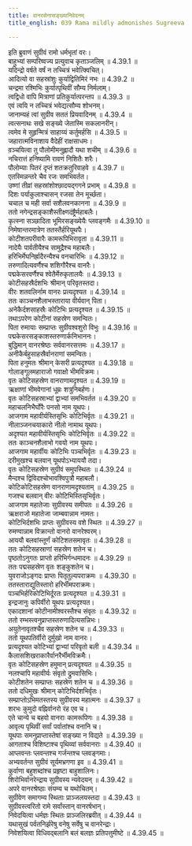 ```yaml
---
title: वानरसेनासङ्ख्यानिवेदनम्
title_english: 039 Rama mildly admonishes Sugreeva

---
```

<div class="audioEmbed"  caption="श्रीराम-हरिसीताराममूर्ति-घनपाठिभ्यां वचनम्" src="https://archive.org/download/Ramayana-recitation-Sriram-harisItArAmamUrti-Ghanapaati-v2/Kanda_4/Kanda_4_KSK-039-Vanarasena_Samkhya_Nivedanam.mp3"></div>

  
इति ब्रुवाणं सुग्रीवं रामो धर्मभृतां वरः।  
बाहुभ्यां सम्परिष्वज्य प्रत्युवाच कृताञ्जलिम् ॥ 4.39.1 ॥   
यदिन्द्रो वर्षते वर्षं न तच्चित्रं भवेत्क्विचित्।  
आदित्यो वा सहस्रांशुः कुर्याद्वितिमिरं नभः ॥ 4.39.2 ॥   
चन्द्रमा रश्मिभिः कुर्यात्पृथिवीं सौम्य निर्मलाम्।  
त्वद्विधो वापि मित्राणां प्रतिकुर्यात्परन्तप ॥ 4.39.3 ॥   
एवं त्वयि न तच्चित्रं भवेद्यत्सौम्य शोभनम्।  
जानाम्यहं त्वां सुग्रीव सततं प्रियवादिनम् ॥ 4.39.4 ॥   
त्वत्सनाथः सखे सङ्ख्ये जेतास्मि सकलानरीन्।  
त्वमेव मे सुहृन्मित्रं साहाय्यं कर्तुमर्हसि ॥ 4.39.5 ॥   
जहारात्मविनाशाय वैदेहीं राक्षसाधमः।  
व़ञ्चयित्वा तु पौलोमीमनुह्लादौ यथा शचीम् ॥ 4.39.6 ॥   
नचिरात्तं हनिष्यामि रावणं निशितैः शरैः।  
पौलोम्याः पितरं दृप्तं शतक्रतुरिवाहवे ॥ 4.39.7 ॥   
एतस्मिन्नन्तरे चैव रजः समभिवर्तत।  
उष्णां तीव्रां सहस्रांशोश्छादयद्गगने प्रभाम् ॥ 4.39.8 ॥   
दिशः पर्याकुलाश्चासन् रजसा तेन मूर्च्छता।  
चचाल च मही सर्वा सशैलवनकानना ॥ 4.39.9 ॥   
ततो नगेन्द्रसङ्काशैस्तीक्ष्णदंष्ट्रैर्महाबलैः।  
कृत्स्ना सञ्छादिता भूमिरसङ्ख्येयैः प्लवङ्गमैः ॥ 4.39.10 ॥   
निमेषान्तरमात्रेण ततस्तैर्हरियूथपैः।  
कोटीशतपरीवारैः कामरूपिभिरावृता ॥ 4.39.11 ॥   
नादेयैः पार्वतीयैश्च सामुद्रैश्च महाबलैः।  
हरिभिर्मेघनिर्ह्रादैरन्यैश्च वनचारिभिः ॥ 4.39.12 ॥   
तरुणादित्यवर्णैश्च शशिगौरैश्च वानरैः।  
पद्मकेसरवर्णैश्च श्वेतैर्मेरुकृतालयैः ॥ 4.39.13 ॥   
कोटीसहस्रैर्दशभिः श्रीमान् परिवृतस्तदा।  
वीरः शतवलिर्नाम वानरः प्रत्यदृश्यत ॥ 4.39.14 ॥   
ततः काञ्चनशैलाभस्ताराया वीर्यवान् पिता।  
अनेकैर्दशसाहस्रैः कोटिभिः प्रत्यदृश्यत ॥ 4.39.15 ॥   
तथाऽपरेण कोटीनां सहस्रेण समन्वितः।  
पिता रुमायाः सम्प्राप्तः सुग्रीवश्वशुरो विभुः ॥ 4.39.16 ॥   
पद्मकेसरसङ्काशस्तरुणार्कनिभाननः।  
बुद्धिमान् वानरश्रेष्ठः सर्ववानरसत्तमः ॥ 4.39.17 ॥   
अनीकैर्बहुसाहस्रैर्वानराणां समन्वितः।  
पिता हनुमतः श्रीमान् केसरी प्रत्यदृश्यत ॥ 4.39.18 ॥   
गोलाङ्गूलमहाराजो गवाक्षो भीमविक्रमः।  
वृतः कोटिसहस्रेण वानराणामदृश्यत ॥ 4.39.19 ॥   
ऋक्षाणां भीमवेगानां धूम्रः शत्रुनिबर्हणः।  
वृतः कोटिसहस्राभ्यां द्वाभ्यां समभिवर्तत ॥ 4.39.20 ॥   
महाचलनिभैर्घोरैः पनसो नाम यूथपः।  
आजगाम महावीर्यस्तिसृभिः कोटिभिर्वृतः ॥ 4.39.21 ॥   
नीलाञ्जनचयाकारो नीलो नामाथ यूथपः।  
अदृश्यत महावीर्यस्तिसृभिः कोटिभिर्वृतः ॥ 4.39.22 ॥   
ततः काञ्चनशैलाभो गवयो नाम यूथपः।  
आजगाम महार्वीयः कोटिभिः पञ्चभिर्वृतः ॥ 4.39.23 ॥   
दरीमुखश्च बलवान् यूथपोऽभ्याययौ तदा।  
वृतः कोटिसहस्रेण सुग्रीवं समुपस्थितः ॥ 4.39.24 ॥   
मैन्दश्च द्विविदश्चोभावश्विपुत्रौ महाबलौ।  
कोटिकोटिसहस्रेण वानराणामदृश्यताम् ॥ 4.39.25 ॥   
गजश्च बलवान् वीरः कोटिभिस्तिसृभिर्वृतः।  
आजगाम महातेजाः सुग्रीवस्य समीपतः ॥ 4.39.26 ॥   
ऋक्षराजो महातेजा जाम्बवान्नाम नामतः।  
कोटिभिर्दशभिः प्राप्तः सुग्रीवस्य वशे स्थितः ॥ 4.39.27 ॥   
रुमण्वान्नाम विक्रान्तो वानरो वानरेश्वरम्।  
आययौ बलवांस्तूर्णं कोटिशतसमावृतः ॥ 4.39.28 ॥   
ततः कोटिसहस्राणां सहस्रेण शतेन च।  
पृष्ठतोऽनुगतः प्राप्तो हरिभिर्गन्धमादनः ॥ 4.39.29 ॥   
ततः पद्मसहस्रेण वृतः शङ्कुशतेन च।  
युवराजोऽङ्गदः प्राप्तः पितृतुल्यपराक्रमः ॥ 4.39.30 ॥   
ततस्ताराद्युतिस्तारो हरिर्भीमपराक्रमः।  
पञ्चभिर्हरिकोटिभिर्दूरतः प्रत्यदृश्यत ॥ 4.39.31 ॥   
इन्द्रजानुः कपिर्वीरो यूथपः प्रत्यदृश्यत।  
एकादशानां कोटीनामीश्वरस्तैश्च संवृतः ॥ 4.39.32 ॥   
ततो रम्भस्त्वनुप्राप्तस्तरुणादित्यसन्निभः।  
अयुतेनावृतश्चैव सहस्रेण शतेन च ॥ 4.39.33 ॥   
ततो यूथपतिर्वीरो दुर्मुखो नाम वानरः।  
प्रत्यदृश्यत कोटिभ्यां द्वाभ्यां परिवृतो बली ॥ 4.39.34 ॥   
कैलासशिखराकारैर्वानरैर्भीमविक्रमैः।  
वृतः कोटिसहस्रेण हमुमान् प्रत्यदृश्यत ॥ 4.39.35 ॥   
नलश्चापि महावीर्यः संवृतो द्रुमवासिभिः।  
कोटीशतेन सम्प्राप्तः सहस्रेण शतेन च ॥ 4.39.36 ॥   
ततो दधिमुखः श्रीमान् कोटिभिर्दशभिर्वृतः।  
सम्प्राप्तोऽभिमतस्तस्य सुग्रीवस्य महात्मनः ॥ 4.39.37 ॥   
शरभः कुमुदो वह्निर्वानरो रंह एव च।  
एते चान्ये च बहवो वानराः कामरूपिणः ॥ 4.39.38 ॥   
आवृत्य पृथिवीं सर्वां पर्वातांश्च वनानि च।  
यूथपाः समनुप्राप्तास्तेषां सङ्ख्या न विद्यते ॥ 4.39.39 ॥   
आगताश्च विशिष्टाश्च पृथिव्यां सर्ववानराः ॥ 4.39.40 ॥   
आप्लवन्तः प्लवन्तश्च गर्जन्तश्च प्लवङ्गमाः।  
अभ्यवर्तन्त सुग्रीवं सूर्यमभ्रगणा इव ॥ 4.39.41 ॥   
कुर्वाणा बहुशब्दांश्च प्रहृष्टा बाहुशालिनः।  
शिरोभिर्वानरेन्द्राय सुग्रीवस्य न्यवेदयन् ॥ 4.39.42 ॥   
अपरे वानरश्रेष्ठाः संयम्य च यथोचितम्।  
सुग्रीवेण समागम्य स्थिताः प्राञ्जलयस्तदा ॥ 4.39.43 ॥   
सुग्रीवस्त्वरितो रामे सर्वांस्तान् वानरर्षभान्।  
निवेदयित्वा धर्मज्ञः स्थितः प्राञ्जलिरब्रवीत् ॥ 4.39.44 ॥   
यथासुखं पर्वतनिर्झरेषु वनेषु सर्वेषु च वानरेन्द्राः।  
निवेशयित्वा विधिवद्बलानि बलं बलज्ञः प्रतिपत्तुमीष्टे ॥ 4.39.45 ॥   